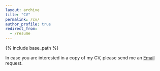 ```yaml
---
layout: archive
title: "CV"
permalink: /cv/
author_profile: true
redirect_from:
  - /resume
---
```


{% include base_path %}

In case you are interested in a copy of my CV, please send me an [Email](mailto:hello@jurlindbudurushi.com) request.